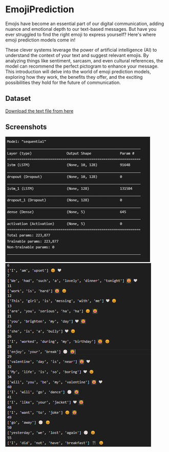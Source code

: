 # EmojiPrediction
Emojis have become an essential part of our digital communication, adding nuance and emotional depth to our text-based messages. But have you ever struggled to find the right emoji to express yourself? Here's where emoji prediction models come in!

These clever systems leverage the power of artificial intelligence (AI) to understand the context of your text and suggest relevant emojis. By analyzing things like sentiment, sarcasm, and even cultural references, the model can recommend the perfect pictogram to enhance your message. This introduction will delve into the world of emoji prediction models, exploring how they work, the benefits they offer, and the exciting possibilities they hold for the future of communication.

## Dataset

[Download the text file from here](https://www.kaggle.com/datasets/watts2/glove6b50dtxt)

## Screenshots

![Output1](https://github.com/DeepikaDhanaraj/EmojiPrediction/blob/main/Output/Screenshot%202024-04-05%20190944.png)
![Output2](https://github.com/DeepikaDhanaraj/EmojiPrediction/blob/main/Output/Screenshot%202024-04-05%20191015.png)

